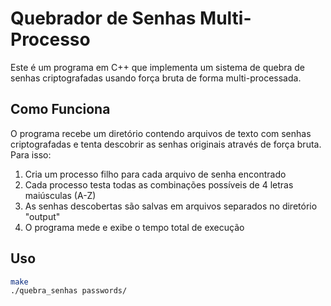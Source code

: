 # Quebrador de Senhas Multi-Processo

Este é um programa em C++ que implementa um sistema de quebra de senhas criptografadas usando força bruta de forma multi-processada.

## Como Funciona

O programa recebe um diretório contendo arquivos de texto com senhas criptografadas e tenta descobrir as senhas originais através de força bruta. Para isso:

1. Cria um processo filho para cada arquivo de senha encontrado
2. Cada processo testa todas as combinações possíveis de 4 letras maiúsculas (A-Z)
3. As senhas descobertas são salvas em arquivos separados no diretório "output"
4. O programa mede e exibe o tempo total de execução

## Uso

```bash
make
./quebra_senhas passwords/
```

